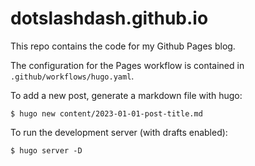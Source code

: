 # dotslashdash.github.io
This repo contains the code for my Github Pages blog.

The configuration for the Pages workflow is contained in
`.github/workflows/hugo.yaml`.

To add a new post, generate a markdown file with hugo:
```
$ hugo new content/2023-01-01-post-title.md
```

To run the development server (with drafts enabled):
```
$ hugo server -D
```
